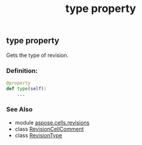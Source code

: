 ﻿---
title: type property
second_title: Aspose.Cells for Python via .NET API References
description: 
type: docs
weight: 110
url: /aspose.cells.revisions/revisioncellcomment/type/
is_root: false
---

## type property


Gets the type of revision.
### Definition:
```python
@property
def type(self):
    ...
```

### See Also
* module [aspose.cells.revisions](../../)
* class [RevisionCellComment](/cells/python-net/aspose.cells.revisions/revisioncellcomment)
* class [RevisionType](/cells/python-net/aspose.cells.revisions/revisiontype)
